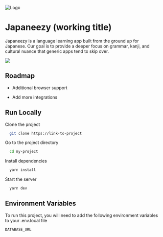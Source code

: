
![Logo](https://dev-to-uploads.s3.amazonaws.com/uploads/articles/th5xamgrr6se0x5ro4g6.png)


# Japaneezy (working title)

Japaneezy is a language learning app built from the ground up for Japanese. Our goal is to provide a deeper focus on grammar, kanji, and cultural nuance that generic apps tend to skip over. 


<img src = 'https://img.shields.io/badge/License-MIT-yellow.svg?style=for-the-badge' >

## Roadmap

- Additional browser support

- Add more integrations


## Run Locally

Clone the project

```bash
  git clone https://link-to-project
```

Go to the project directory

```bash
  cd my-project
```

Install dependencies

```bash
  yarn install
```

Start the server

```bash
  yarn dev
```


## Environment Variables

To run this project, you will need to add the following environment variables to your .env.local file

`DATABASE_URL`


